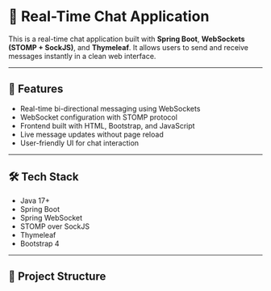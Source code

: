 # 💬 Real-Time Chat Application

This is a real-time chat application built with **Spring Boot**, **WebSockets (STOMP + SockJS)**, and **Thymeleaf**. It allows users to send and receive messages instantly in a clean web interface.

---

## 🚀 Features

- Real-time bi-directional messaging using WebSockets
- WebSocket configuration with STOMP protocol
- Frontend built with HTML, Bootstrap, and JavaScript
- Live message updates without page reload
- User-friendly UI for chat interaction

---

## 🛠️ Tech Stack

- Java 17+
- Spring Boot
- Spring WebSocket
- STOMP over SockJS
- Thymeleaf
- Bootstrap 4

---

## 📁 Project Structure

